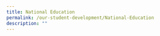 ```yaml
---
title: National Education
permalink: /our-student-development/National-Education
description: ""
---
```

